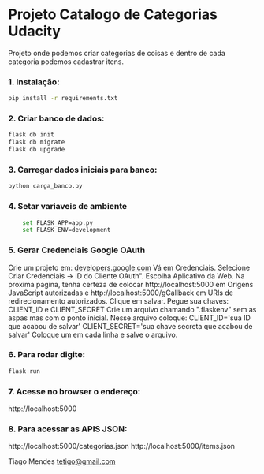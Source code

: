 # Projeto Catalogo de Categorias Udacity


Projeto onde podemos criar categorias de coisas e dentro de cada categoria podemos cadastrar itens.
### 1. Instalação:
```sh
pip install -r requirements.txt
```
### 2. Criar banco de dados:
```sh
flask db init
flask db migrate
flask db upgrade
```
### 3. Carregar dados iniciais para banco:
```sh
python carga_banco.py
```
### 4. Setar variaveis de ambiente
```sh
	set FLASK_APP=app.py
	set FLASK_ENV=development
```
### 5. Gerar Credenciais Google OAuth
Crie um projeto em: [developers.google.com](https://console.developers.google.com/)
Vá em Credenciais. Selecione Criar Credenciais -> ID do Cliente OAuth". 
Escolha Aplicativo da Web.
Na proxima pagina, tenha certeza de colocar http://localhost:5000 em Origens JavaScript autorizadas e http://localhost:5000/gCallback em URIs de redirecionamento autorizados.
Clique em salvar.
Pegue sua chaves: CLIENT_ID e CLIENT_SECRET
Crie um arquivo chamando ".flaskenv" sem as aspas mas com o ponto inicial.
Nesse arquivo coloque:
 CLIENT_ID='sua ID que acabou de salvar'
 CLIENT_SECRET='sua chave secreta que acabou de salvar'
Coloque um em cada linha e salve o arquivo.

### 6. Para rodar digite:
```sh
flask run
```

### 7. Acesse no browser o endereço:
http://localhost:5000

### 8. Para acessar as APIS JSON:
http://localhost:5000/categorias.json
http://localhost:5000/items.json

Tiago Mendes
<tetigo@gmail.com>
